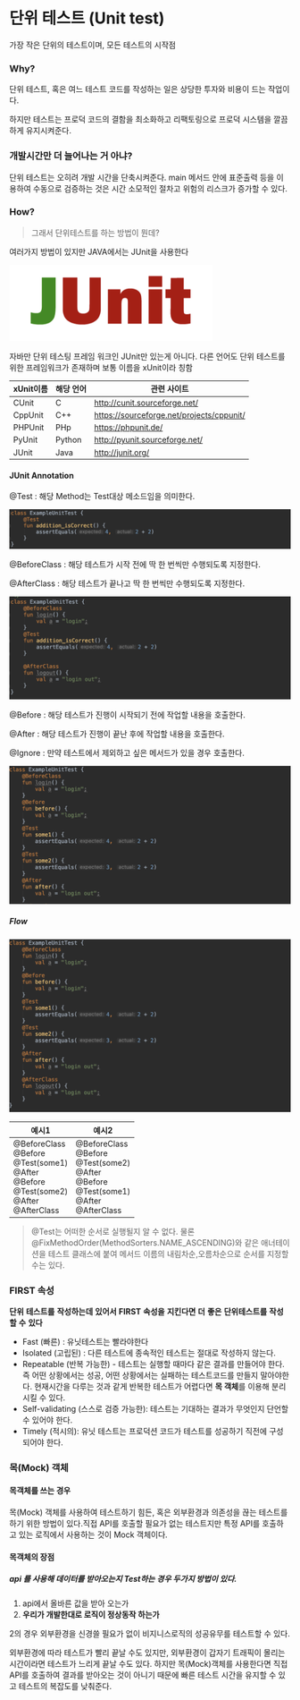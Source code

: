 # 단위 테스트 (Unit test)

가장 작은 단위의 테스트이며, 모든 테스트의 시작점

### Why?

단위 테스트, 혹은 여느 테스트 코드를 작성하는 일은 상당한 투자와 비용이 드는 작업이다.

하지만 테스트는 프로덕 코드의 결함을 최소화하고 리팩토링으로 프로덕 시스템을 깔끔하게 유지시켜준다.

### 개발시간만 더 늘어나는 거 아냐?

단위 테스트는 오히려 개발 시간을 단축시켜준다. 
 main 메서드 안에 표준출력 등을 이용하여 수동으로 검증하는 것은 시간 소모적인 절차고 위험의 리스크가 증가할 수 있다.

### How? 

> 그래서 단위테스트를 하는 방법이 뭔데?

여러가지 방법이 있지만 JAVA에서는 JUnit을 사용한다

![junit](../image/junit.png)

자바만 단위 테스팅 프레임 워크인 JUnit만 있는게 아니다. 
다른 언어도 단위 테스트를 위한 프레임워크가 존재하며 보통 이름을 xUnit이라 칭함

| xUnit이름 | 해당 언어 | 관련 사이트                               |
| --------- | --------- | ----------------------------------------- |
| CUnit     | C         | http://cunit.sourceforge.net/             |
| CppUnit   | C++       | https://sourceforge.net/projects/cppunit/ |
| PHPUnit   | PHp       | https://phpunit.de/                       |
| PyUnit    | Python    | http://pyunit.sourceforge.net/            |
| JUnit     | Java      | http://junit.org/                         |



#### JUnit Annotation

@Test : 해당 Method는 Test대상 메소드임을 의미한다.

![junit_ex1](../image/junit_ex1.png)



@BeforeClass : 해당 테스트가 시작 전에 딱 한 번씩만 수행되도록 지정한다.

@AfterClass : 해당 테스트가 끝나고 딱 한 번씩만 수행되도록 지정한다.

![junit_ex2](../image/junit_ex2.png)



@Before : 해당 테스트가 진행이 시작되기 전에 작업할 내용을 호출한다.

@After : 해당 테스트가 진행이 끝난 후에 작업할 내용을 호출한다.

@Ignore : 만약 테스트에서 제외하고 싶은 메서드가 있을 경우 호출한다.

![junit_ex3](../image/junit_ex3.png)



##### Flow 

![junit_ex4](../image/junit_ex4.png)

| 예시1                                                        | 예시2                                                        |
| ------------------------------------------------------------ | ------------------------------------------------------------ |
| @BeforeClass<br/>@Before<br/>@Test(some1)<br/>@After<br/>@Before<br/>@Test(some2)<br/>@After<br/>@AfterClass | @BeforeClass<br/>@Before<br/>@Test(some2)<br/>@After<br/>@Before<br/>@Test(some1)<br/>@After<br/>@AfterClass |

> @Test는 어떠한 순서로 실행될지 알 수 없다. 
> 물론 
> @FixMethodOrder(MethodSorters.NAME_ASCENDING)와 같은 애너테이션을 테스트 클래스에 붙여 메서드 이름의 내림차순,오름차순으로 순서를 지정할 수는 있다.



### FIRST 속성

**단위** **테스트를** **작성하는데** **있어서** **FIRST** **속성을** **지킨다면** **더** **좋은** **단위테스트를** **작성할** **수** **있다**

- Fast (빠른) : 유닛테스트는 빨라야한다
- Isolated (고립된) : 다른 테스트에 종속적인 테스트는 절대로 작성하지 않는다.
- Repeatable (반복 가능한) - 테스트는 실행할 때마다 같은 결과를 만들어야 한다. 즉 어떤 상황에서는 성공, 어떤 상황에서는 실패하는 테스트코드를 만들지 말아야한다. 현재시간을 다루는 것과 같게 반복한 테스트가 어렵다면 **목 객체**를 이용해 분리시킬 수 있다.
- Self-validating (스스로 검증 가능한): 테스트는 기대하는 결과가 무엇인지 단언할 수 있어야 한다.
- Timely (적시의): 유닛 테스트는 프로덕션 코드가 테스트를 성공하기 직전에 구성되어야 한다.



### 목(Mock) 객체

#### 목객체를 쓰는 경우

목(Mock) 객체를 사용하여 테스트하기 힘든, 혹은 외부환경과 의존성을 끊는 테스트를 하기 위한 방법이 있다.직접 API를 호출할 필요가 없는 테스트지만 특정 API를 호출하고 있는 로직에서 사용하는 것이 Mock 객체이다.

#### 목객체의 장점

##### api 를 사용해 데이터를 받아오는지 Test하는 경우 두가지 방법이 있다.

1. api에서 올바른 값을 받아 오는가 
2. **우리가 개발한대로 로직이 정상동작 하는가**

2의 경우 외부환경을 신경쓸 필요가 없이 비지니스로직의 성공유무를 테스트할 수 있다.

외부환경에 따라 테스트가 빨리 끝날 수도 있지만, 외부환경이 갑자기 트래픽이 몰리는 시간이라면 테스트가 느리게 끝날 수도 있다. 하지만 목(Mock)객체를 사용한다면 직접 API를 호출하여 결과를 받아오는 것이 아니기 때문에 빠른 테스트 시간을 유지할 수 있고 테스트의 복잡도를 낮춰준다.